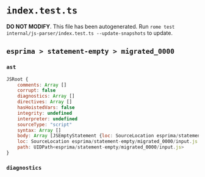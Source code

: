 # `index.test.ts`

**DO NOT MODIFY**. This file has been autogenerated. Run `rome test internal/js-parser/index.test.ts --update-snapshots` to update.

## `esprima > statement-empty > migrated_0000`

### `ast`

```javascript
JSRoot {
	comments: Array []
	corrupt: false
	diagnostics: Array []
	directives: Array []
	hasHoistedVars: false
	integrity: undefined
	interpreter: undefined
	sourceType: "script"
	syntax: Array []
	body: Array [JSEmptyStatement {loc: SourceLocation esprima/statement-empty/migrated_0000/input.js 1:0-1:1}]
	loc: SourceLocation esprima/statement-empty/migrated_0000/input.js 1:0-2:0
	path: UIDPath<esprima/statement-empty/migrated_0000/input.js>
}
```

### `diagnostics`

```

```
